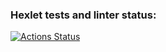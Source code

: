 ### Hexlet tests and linter status:
[![Actions Status](https://github.com/baur/layout-designer-project-lvl1/workflows/hexlet-check/badge.svg)](https://github.com/baur/layout-designer-project-lvl1/actions)